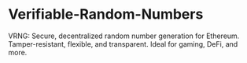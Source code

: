 # Verifiable-Random-Numbers
 VRNG: Secure, decentralized random number generation for Ethereum. Tamper-resistant, flexible, and transparent. Ideal for gaming, DeFi, and more.
